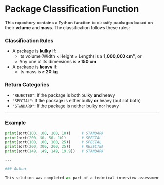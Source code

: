 # Package Classification Function

This repository contains a Python function to classify packages based on their **volume** and **mass**. The classification follows these rules:

### Classification Rules

- A package is **bulky** if:
  - Its volume (Width × Height × Length) is **≥ 1,000,000 cm³**, or
  - Any one of its dimensions is **≥ 150 cm**
- A package is **heavy** if:
  - Its mass is **≥ 20 kg**

### Return Categories

- `"REJECTED"`: If the package is both bulky **and** heavy
- `"SPECIAL"`: If the package is either bulky **or** heavy (but not both)
- `"STANDARD"`: If the package is neither bulky nor heavy

---

### Example 

```python
print(sort(100, 100, 100, 10))     # STANDARD
print(sort(200, 50, 50, 10))       # SPECIAL
print(sort(100, 100, 100, 25))     # SPECIAL
print(sort(200, 200, 200, 25))     # REJECTED
print(sort(149, 149, 149, 19.9))   # STANDARD

---

### Author

This solution was completed as part of a technical interview assessment.
